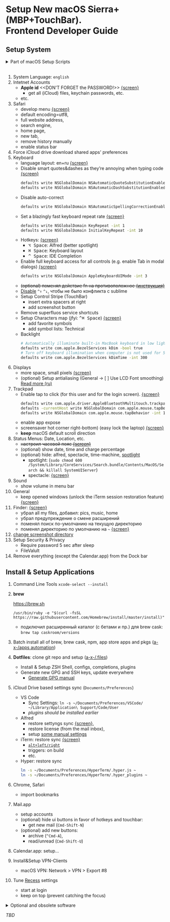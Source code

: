 # Setup New macOS Sierra+ (MBP+TouchBar).<br/>Frontend Developer Guide

## Setup System

<details><summary>Part of macOS Setup Scripts</summary>

```sh
# Set directory for screenshots
SCREENS_DIR='~/Library/Mobile Documents/com~apple~Preview/Documents/Screenshots';
defaults write com.apple.screencapture location $SCREENS_DIR
killall SystemUIServer
ln -s $SCREENS_DIR ~/Desktop

# Enable subpixel font rendering on non-Apple LCDs
defaults write NSGlobalDomain AppleFontSmoothing -int 2

# Finder: show all filename extensions
defaults write NSGlobalDomain AppleShowAllExtensions -bool true

# Finder: show status bar
defaults write com.apple.finder ShowStatusBar -bool true

# Finder: show path bar
defaults write com.apple.finder ShowPathbar -bool true

# Show the ~/Library folder
chflags nohidden ~/Library


# When performing a search, search the current folder by default
defaults write com.apple.finder FXDefaultSearchScope -string "SCcf"

# Disable the warning when changing a file extension
defaults write com.apple.finder FXEnableExtensionChangeWarning -bool false


# Avoid creating .DS_Store files on network volumes
defaults write com.apple.desktopservices DSDontWriteNetworkStores -bool true


# Wipe all (default) app icons from the Dock
# This is only really useful when setting up a new Mac, or if you don’t use
# the Dock to launch apps.
defaults write com.apple.dock persistent-apps -array Calendar.app

# Add iOS Simulator to Launchpad
sudo ln -sf "/Applications/Xcode.app/Contents/Developer/Applications/iOS Simulator.app" "/Applications/iOS Simulator.app"


# Hot corners
# Possible values:
#  0: no-op
#  2: Mission Control
#  3: Show application windows
#  4: Desktop
#  5: Start screen saver
#  6: Disable screen saver
#  7: Dashboard
# 10: Put display to sleep
# 11: Launchpad
# 12: Notification Center

# Bottom Right screen corner → Put to sleep
defaults write com.apple.dock wvous-br-corner -int 10
defaults write com.apple.dock wvous-br-modifier -int 0

#Safari

# Privacy: don’t send search queries to Apple
defaults write com.apple.Safari UniversalSearchEnabled -bool false
defaults write com.apple.Safari SuppressSearchSuggestions -bool true

# Show the full URL in the address bar (note: this still hides the scheme)
defaults write com.apple.Safari ShowFullURLInSmartSearchField -bool true

# Set Safari’s home page to `about:blank` for faster loading
defaults write com.apple.Safari HomePage -string "about:blank"


# Disallow hitting the Backspace key to go to the previous page in history
defaults write com.apple.Safari com.apple.Safari.ContentPageGroupIdentifier.WebKit2BackspaceKeyNavigationEnabled -bool false

# Enable Safari’s debug menu
defaults write com.apple.Safari IncludeInternalDebugMenu -bool true

# Enable the Develop menu and the Web Inspector in Safari
defaults write com.apple.Safari IncludeDevelopMenu -bool true
defaults write com.apple.Safari WebKitDeveloperExtrasEnabledPreferenceKey -bool true
defaults write com.apple.Safari com.apple.Safari.ContentPageGroupIdentifier.WebKit2DeveloperExtrasEnabled -bool true



#Photos.app

# Prevent Photos from opening automatically when devices are plugged in
defaults -currentHost write com.apple.ImageCapture disableHotPlug -bool true
```

> Thanks to [paulirish/dotfiles/.osx](https://github.com/paulirish/dotfiles/blob/master/.osx)

</details><br/>

1. System Language: `english`
1. Intetnet Accounts
    - **Apple id** \<\<DON'T FORGET the PASSWORD!\>\> [{screen}](https://yadi.sk/i/d5eq5p5Y3YgeSV)
        - get all (iCloud) files, keychain passwords, etc.
    - etc.
1. Safari
    - develop menu [{screen}](https://yadi.sk/i/69dKCzIw3S5HCC)
    - default encoding=utf8,
    - full website address,
    - search engine,
    - home page,
    - new tab,
    - remove history manually
    - enable status bar
1. Force iCloud drive download shared apps' preferences
1. Keyboard
    - language layout: en+ru [{screen}](https://yadi.sk/i/zx1JRutv3S5Gmp)
    - Disable smart quotes&dashes as they’re annoying when typing code  [{screen}](https://yadi.sk/i/UAWynEU_3S5GtJ)
        ```sh
        defaults write NSGlobalDomain NSAutomaticQuoteSubstitutionEnabled -bool false
        defaults write NSGlobalDomain NSAutomaticDashSubstitutionEnabled -bool false
        ```
    - Disable auto-correct
        ```sh
        defaults write NSGlobalDomain NSAutomaticSpellingCorrectionEnabled -bool false
        ```
    - Set a blazingly fast keyboard repeat rate [{screen}](https://yadi.sk/i/UZuseCDe3S5Gu3)
        ```sh
        defaults write NSGlobalDomain KeyRepeat -int 1
        defaults write NSGlobalDomain InitialKeyRepeat -int 10
        ```
    - Hotkeys: [{screen}]((https://yadi.sk/i/AcdJEyzNj36xN))
        - <kbd>⌥ Space</kbd>: Alfred (better spotlight)
        - <kbd>⌘ Space</kbd>: Keyboard layout
        - <kbd>^ Space</kbd>: IDE Completion
    - Enable full keyboard access for all controls (e.g. enable Tab in modal dialogs) [{screen}](https://yadi.sk/i/qePZ1XxD3S5Guf)
        ```sh
        defaults write NSGlobalDomain AppleKeyboardUIMode -int 3
        ```
    - ~~(optional) поменял действие fn на противоположное [{инструкция}](http://bit.ly/1NkgP1q)~~
    - [Disable](http://bit.ly/1JZy7Ph) `^↑` `^↓`, чтобы не было конфликта с sublime
    - Setup Control Stripe (TouchBar)
        - insert extra spacers at right
        - add screenshot button
    - Remove superfluos service shortcuts
    - Setup Characters map (jfyi: <kbd>^⌘ Space</kbd>) [{screen}](https://yadi.sk/i/d5eq5p5Y3YgeSV)
        - add favorite symbols
        - add symbol lists: Technical
    - Backlight
        ```sh
        # Automatically illuminate built-in MacBook keyboard in low light
        defaults write com.apple.BezelServices kDim -bool true
        # Turn off keyboard illumination when computer is not used for 5 minutes
        defaults write com.apple.BezelServices kDimTime -int 300
        ```
1. Displays
    - more space, small pixels [{screen}](https://yadi.sk/i/bNpoXBxt3S5Gkq)
    - (optional) Setup antialiasing (General -> [ ] Use LCD Font smoothing) [Read more (ru)](http://macdaily.me/howto/font-smoothing-in-mac-os-x/)
1. Trackpad
    - Enable tap to click (for this user and for the login screen). [{screen}](https://yadi.sk/i/q3N1rnpm3S5Gnm)
        ```sh
        defaults write com.apple.driver.AppleBluetoothMultitouch.trackpad Clicking -bool true
        defaults -currentHost write NSGlobalDomain com.apple.mouse.tapBehavior -int 1
        defaults write NSGlobalDomain com.apple.mouse.tapBehavior -int 1
        ```
    - enable app expose
    - screensaver hot corner right-bottom) (easy lock the laptop) [{screen}](https://yadi.sk/i/UcSwdANP3YggDC)
    - **keep** macOS default scroll direction
1. Status Menus: Date, Location, etc.
    - ~~настроил часовой пояс [{screen}](https://yadi.sk/i/m3geA1yo3S5GnC)~~
    - (optional) show date, time and charge percentage
    - (optional) hide: alfred, spectacle, time-machine, [spotlight](http://bit.ly/1OhUkeC)
        - spotlight: (`sudo chmod 600 /System/Library/CoreServices/Search.bundle/Contents/MacOS/Search && killall SystemUIServer`)
        - spectacle: [{screen}](https://yadi.sk/i/qtsKJ1u43Yo2Xq)
1. Sound
    - show volume in menu bar
1. General
    - keep opened windows (unlock the iTerm session restoration feature) [{screen}](https://yadi.sk/i/5rCOe9Vq3S5H7T)
1. Finder: [{screen}](https://yadi.sk/i/3GwnQnl63Ygnv2)
    - убрал all my files, добавил: pics, music, home
    - убрал предупреждение о смене расширений
    - поменял поиск по-умолчанию на текущую директорию
    - поменял директорию по умолчанию на `~` [{screen}](https://yadi.sk/i/Z_fSDAys3YgnVJ)
1. [change screenshot directory](https://gist.github.com/a-x-/6a14f9522a8295d6c25abb008ac66d50)
1. Setup Security & Privacy
    - Require password 5 sec after sleep
    - FileValult
1. Remove everything (except the Calendar.app) from the Dock bar

## Install & Setup Applications

1. Command Line Tools `xcode-select --install`
1. **brew**

    https://brew.sh

    `/usr/bin/ruby -e "$(curl -fsSL https://raw.githubusercontent.com/Homebrew/install/master/install)"`

    - подключил расширенный каталог (с бетами и пр.) для brew cask: `brew tap caskroom/versions`
1. Batch install all of brew, brew cask, npm, app store apps and pkgs ([a-x-/apps automation](https://github.com/a-x-/apps))
1. **Dotfiles**: clone git repo and setup ([a-x-/.files](https://github.com/a-x-/.files))
    - Install & Setup ZSH Shell, configs, completions, plugins
    - Generate new GPG and SSH keys, update everywhere
        - [Generate GPG manual](https://help.github.com/articles/generating-a-new-gpg-key/)
1. iCloud Drive based settings sync (`Documents/Preferences`)
    - VS Code
        - Sync Settings: `ln -s ~/Documents/Preferences/VSCode/ ~/Library/Application\ Support/Code/User`
        - *plugins should be installed earlier*
    - Alfred
        - restore settyngs sync [{screen}](https://yadi.sk/i/E0SYuDKt3YiicL), 
        - restore license (from the mail inbox), 
        - setup [some manual settings](https://www.alfredapp.com/help/advanced/sync/#not-synced)
    - iTerm: restore sync [{screen}](https://yadi.sk/i/o1XFs29X3YiiU7)
        - [`alt+left/right`](https://apple.stackexchange.com/a/218639)
        - triggers: on build
        - etc.
    - Hyper: restore sync
      ```sh
      ln -s ~/Documents/Preferences/HyperTerm/.hyper.js ~
      ln -s ~/Documents/Preferences/HyperTerm/.hyper_plugins ~
      ```
1. Chrome, Safari
    - import bookmarks
1. Mail.app
    - setup accounts
    - (optional) hide ui buttons in favor of hotkeys and touchbar:
        - get new mail (`Cmd-Shift-N`)
    - (optional) add new buttons:
      - archive (`^Cmd-A`),
      - read/unread (`Cmd-Shift-U`)
1. Calendar.app: setup...
1. Install&Setup VPN-Clients
    - macOS VPN: Network > VPN > Export #8
1. Tune [Recess](https://itunes.apple.com/ru/app/recess/id621451282?mt=12) settings
    - start at login
    - keep on top (prevent catching the focus)

<details><summary>Optional and obsolete software</summary>

1. Firefox
    - remove an "allow pasting" in the console

        [Инструкция](http://lifehacker.com/enable-copy-paste-in-web-pages-that-disallow-it-with-a-1601848114):

         - Go to `about:config`
         - Search for `dom.event.clipboardevents.enabled`
         - Double-click it to change the value to "false"
         - Restart ff
    - add a [Copy Link Text](https://addons.mozilla.org/ru/firefox/addon/copy-link-text-4750/) plugin
1. `imagemagic` with correct svg support: `brew install imagemagick --with-librsvg`
1. Java
    - java8 ([manual](https://nda.ya.ru/3QxPTe))
    - java6 for webstorm ([download](https://support.apple.com/kb/DL1572?viewlocale=en_US&locale=en_US))
1. WebStorm
    - re-activate license. [см. подробнее](https://nda.ya.ru/3QxXtH)
    - re-apply settings (HOW TO DO IT SAFELY?)
1. Sublime text: Сделал параметры (настройки, список плагинов, хоткеи) sublime линками из yadisk
    - `ln /Users/invntrm/Library/Application\ Support/Sublime\ Text\ 3/Packages/User/Default\ \(OSX\).sublime-keymap ~/Cloud/Настрои<0306>ки/sublime-hokkeys.json`
    - `ln /Users/invntrm/Library/Application\ Support/Sublime\ Text\ 3/Packages/User/Preferences.sublime-settings  ~/Cloud/Настрои<0306>ки/sublime-setings.json`
    - `ln /Users/invntrm/Library/Application\ Support/Sublime\ Text\ 3/Packages/User/Package\ Control.sublime-settings  ~/Cloud/Настрои<0306>ки/sublime-packages.json`
1. install yandex.disk from the web site, login (it's [brew cask incompatible](//st/DISCSW-5623/))

</details>

_TBD_
